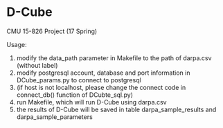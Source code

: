 # D-Cube
CMU 15-826 Project (17 Spring)


Usage:
1. modify the data_path parameter in Makefile to the path of darpa.csv (without label)
2. modify postgresql account, database and port information in DCube_params.py to connect to postgresql
3. (if host is not localhost, please change the connect code in connect_db() function of DCubte_sql.py)
4. run Makefile, which will run D-Cube using darpa.csv
5. the results of D-Cube will be saved in table darpa_sample_results and darpa_sample_parameters

